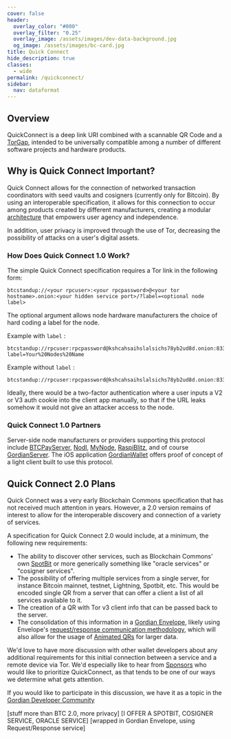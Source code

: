 ```yaml
---
cover: false
header:
  overlay_color: "#000"
  overlay_filter: "0.25"
  overlay_image: /assets/images/dev-data-background.jpg
  og_image: /assets/images/bc-card.jpg
title: Quick Connect
hide_description: true
classes:
  - wide
permalink: /quickconnect/
sidebar:
  nav: dataformat
---
```


## Overview

QuickConnect is a deep link URI combined with a scannable QR Code and
a [TorGap](/torgap/), intended to be universally compatible among a
number of different software projects and hardware products.

## Why is Quick Connect Important?

Quick Connect allows for the connection of networked transaction
coordinators with seed vaults and cosigners (currently only for
Bitcoin). By using an interoperable specification, it allows for this
connection to occur among products created by different manufacturers,
creating a modular [architecture](/architecture/) that empowers user
agency and independence.

In addition, user privacy is improved through the use of Tor,
decreasing the possibility of attacks on a user's digital assets.

### How Does Quick Connect 1.0 Work?

The simple Quick Connect specification requires a Tor link in the
following form:

```
btcstandup://<your rpcuser>:<your rpcpassword>@<your tor hostname>.onion:<your hidden service port>/?label=<optional node label>
```

The optional argument allows node hardware manufacturers the choice of hard coding a label for the node.

Example with `label` :

```
btcstandup://rpcuser:rpcpassword@kshcahsaihslalsichs78yb2ud8d.onion:8332/?label=Your%20Nodes%20Name
```

Example without `label` :

```
btcstandup://rpcuser:rpcpassword@kshcahsaihslalsichs78yb2ud8d.onion:8332/?
```

Ideally, there would be a two-factor authentication where a user
inputs a V2 or V3 auth cookie into the client app manually, so that if
the URL leaks somehow it would not give an attacker access to the
node.

### Quick Connect 1.0 Partners

Server-side node manufacturers or providers supporting this protocol
include [BTCPayServer](https://btcpayserver.org),
[Nodl](https://www.nodl.it/), [MyNode](http://www.mynodebtc.com),
[RaspiBlitz](https://github.com/rootzoll/raspiblitz), and of course
[GordianServer](https://github.com/BlockchainCommons/GordianServer-macOS). The
iOS application
[GordianWallet](https://github.com/BlockchainCommons/GordianWallet-iOS)
offers proof of concept of a light client built to use this protocol.

## Quick Connect 2.0 Plans

Quick Connect was a very early Blockchain Commons specification that has
not received much attention in years. However, a 2.0 version remains of
interest to allow for the interoperable discovery and connection of
a variety of services.

A specification for Quick Connect 2.0 would include, at a minimum, the
following new requirements:

* The ability to discover other services, such as Blockchain Commons'
own [SpotBit](https://github.com/BlockchainCommons/spotbit) or more
generically something like "oracle services" or "cosigner services".
* The possibility of offering multiple services from a single
  server, for instance Bitcoin mainnet, testnet, Lightning, Spotbit,
  etc. This would be encoded
  single QR from a server that can offer a client a list of all
  services available to it.
* The creation of a QR with Tor v3 client info that can be passed back
  to the server.
* The consolidation of this information in a [Gordian Envelope](/envelope/), likely using Envelope's [request/response communication methodology](/envelope/request/), which will also allow for the usage of [Animated QRs](/animated-qrs/) for larger data.

We'd love to have more discussion with other wallet developers about
any additional requirements for this initial connection between a
service and a remote device via Tor. We'd especially like to hear from
[Sponsors](https://github.com/sponsors/BlockchainCommons) who would
like to prioritize QuickConnect, as that tends to be one of our ways
we determine what gets attention.

If you would like to participate in this discussion, we have it as a
topic in the [Gordian Developer Community](https://github.com/BlockchainCommons/Gordian-Developer-Community/discussions/33)

[stuff more than BTC 2.0, more privacy]
[I OFFER A SPOTBIT, COSIGNER SERVICE, ORACLE SERVICE]
[wrapped in Gordian Envelope, using Request/Response service]
